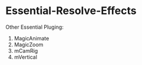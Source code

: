 # Essential-Resolve-Effects

Other Essential Pluging:

1. MagicAnimate
2. MagicZoom
3. mCamRig
4. mVertical
